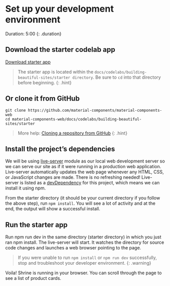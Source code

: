 <!--docs:
title: "1. Set up your development environment"
layout: landing
section: codelab
path: /codelab/1-setup/
-->

<link rel="stylesheet" href="css/codelab.css" />

# Set up your development environment

Duration: 5:00
{: .duration}

## Download the starter codelab app

[Download starter app](https://github.com/material-components/material-components-web/archive/master.zip)

> The starter app is located within the `docs/codelabs/building-beautiful-sites/starter directory`. Be sure to `cd` into that directory before beginning.
{: .hint}

## Or clone it from GitHub

```shell
git clone https://github.com/material-components/material-components-web
cd material-components-web/docs/codelabs/building-beautiful-sites/starter
```

> More help: [Cloning a repository from GitHub](https://help.github.com/articles/cloning-a-repository/)
{: .hint}

## Install the project’s dependencies

We will be using [live-server](https://www.npmjs.com/package/live-server) module as our local web development server so we can serve our site as if it were running in a production web application. Live-server automatically updates the web page whenever any HTML, CSS, or JavaScript changes are made. There is no refreshing needed! Live-server is listed as a [devDependency](https://docs.npmjs.com/files/package.json#devdependencies) for this project, which means we can install it using npm.

From the starter directory (it should be your current directory if you follow the above step), run `npm install`. You will see a lot of activity and at the end, the output will show a successful install.

## Run the starter app

Run npm run dev in the same directory (starter directory) in which you just ran npm install. The live-server will start. It watches the directory for source code changes and launches a web browser pointing to the page.

> If you were unable to run `npm install` or `npm run dev` successfully, stop and troubleshoot your developer environment.
{: .warning}

Voila! Shrine is running in your browser. You can scroll through the page to see a list of product cards.
